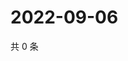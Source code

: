 # 2022-09-06

共 0 条

<!-- BEGIN WEIBO -->
<!-- 最后更新时间 Tue Sep 06 2022 21:40:46 GMT+0800 (China Standard Time) -->

<!-- END WEIBO -->
